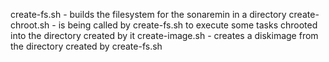 create-fs.sh - builds the filesystem for the sonaremin in a directory
create-chroot.sh - is being called by create-fs.sh to execute some tasks chrooted into the directory created by it
create-image.sh - creates a diskimage from the directory created by create-fs.sh
